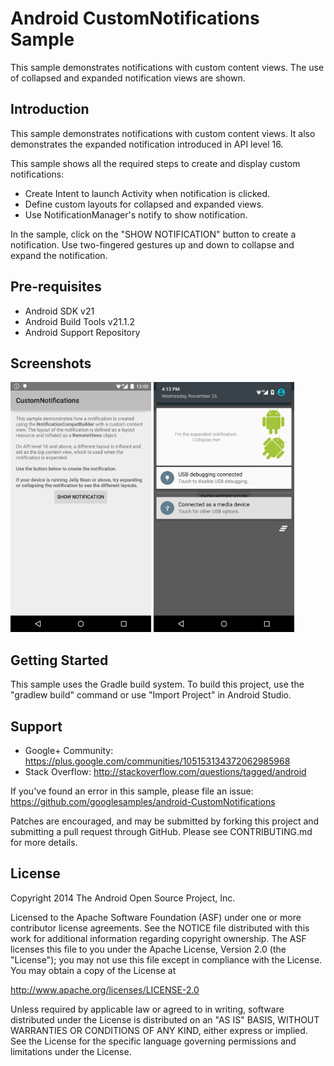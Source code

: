 Android CustomNotifications Sample
===================================

This sample demonstrates notifications with custom content views.
The use of collapsed and expanded notification views are shown.

Introduction
------------

This sample demonstrates notifications with custom content views. It
also demonstrates the expanded notification introduced in API level 16.

This sample shows all the required steps to create and display custom
notifications:

- Create Intent to launch Activity when notification is clicked.
- Define custom layouts for collapsed and expanded views.
- Use NotificationManager's notify to show notification.

In the sample, click on the "SHOW NOTIFICATION" button to create
a notification. Use two-fingered gestures up and down to collapse
and expand the notification.

Pre-requisites
--------------

- Android SDK v21
- Android Build Tools v21.1.2
- Android Support Repository

Screenshots
-------------

<img src="screenshots/main-notification.png" height="400" alt="Screenshot"/> <img src="screenshots/notification.png" height="400" alt="Screenshot"/> 

Getting Started
---------------

This sample uses the Gradle build system. To build this project, use the
"gradlew build" command or use "Import Project" in Android Studio.

Support
-------

- Google+ Community: https://plus.google.com/communities/105153134372062985968
- Stack Overflow: http://stackoverflow.com/questions/tagged/android

If you've found an error in this sample, please file an issue:
https://github.com/googlesamples/android-CustomNotifications

Patches are encouraged, and may be submitted by forking this project and
submitting a pull request through GitHub. Please see CONTRIBUTING.md for more details.

License
-------

Copyright 2014 The Android Open Source Project, Inc.

Licensed to the Apache Software Foundation (ASF) under one or more contributor
license agreements.  See the NOTICE file distributed with this work for
additional information regarding copyright ownership.  The ASF licenses this
file to you under the Apache License, Version 2.0 (the "License"); you may not
use this file except in compliance with the License.  You may obtain a copy of
the License at

http://www.apache.org/licenses/LICENSE-2.0

Unless required by applicable law or agreed to in writing, software
distributed under the License is distributed on an "AS IS" BASIS, WITHOUT
WARRANTIES OR CONDITIONS OF ANY KIND, either express or implied.  See the
License for the specific language governing permissions and limitations under
the License.
